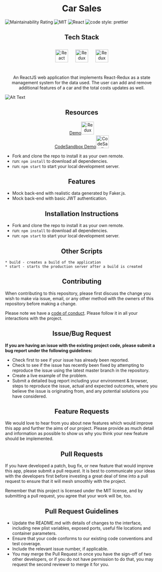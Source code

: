 
 <h1 align="center">Car Sales</h1>
 

![Maintainability Rating](https://sonarcloud.io/api/project_badges/measure?project=labs-api-starter&metric=sqale_rating)
![MIT](https://img.shields.io/packagist/l/doctrine/orm.svg)
![React](https://img.shields.io/badge/react-v16.7.0--alpha.2-blue.svg)
![code style: prettier](https://img.shields.io/badge/code_style-prettier-ff69b4.svg?style=flat-square)


<h2 align="center">Tech Stack</h2>
 <div align="center" >
 <img style="margin: 10px" src="https://github.com/tomchen/stack-icons/blob/master/logos/react.svg" alt="React" height="42px">
<img style="margin: 10px"  src="https://github.com/tomchen/stack-icons/blob/master/logos/redux.svg" alt="Redux" height="42px">
<img style="margin: 10px" src="https://github.com/gilbarbara/logos/blob/master/logos/sass.svg" alt="Redux" height="42px">
</div>

<br/>



<p align="center">An ReactJS web application that implements React-Redux as a state management system for the data used. The user can add and remove additional features of a car and the total costs updates as well.</p>

![Alt Text](https://abdimohamud.codes/images/car-sales-demo.gif)

 <h2 align="center">Resources</h2>
  
<div align="center">
  <a href="https://car-sales-6n3iiyx5y.vercel.app/" title="Demo"> Demo<img src="https://i.stack.imgur.com/xOpyY.png" alt="Redux" width="42px" height="42px"></a>
 <br/>
<a href="https://githubbox.com/abdimohamud/Car-Sales" title="CodeSandbox">CodeSandbox Demo<img src="https://github.com/gilbarbara/logos/blob/master/logos/codesandbox.svg" alt="CodeSandbox" width="42px" height="42px"></a>
</div>



- Fork and clone the repo to install it as your own remote.
- run: `npm install` to download all dependencies.
- run: `npm start` to start your local development server.



<h2 align="center"> Features</h2>

- Mock back-end with realistic data generated by Faker.js.
- Mock back-end with basic JWT authentication.


<h2 align="center">Installation Instructions</h2>

- Fork and clone the repo to install it as your own remote.
- run: `npm install` to download all dependencies.
- run: `npm start` to start your local development server.

<h2 align="center"> Other Scripts</h2>

    * build - creates a build of the application
    * start - starts the production server after a build is created

<h2 align="center"> Contributing</h2>

When contributing to this repository, please first discuss the change you wish to make via issue, email, or any other method with the owners of this repository before making a change.

Please note we have a [code of conduct](./CODE_OF_CONDUCT.md). Please follow it in all your interactions with the project.

<h2 align="center"> Issue/Bug Request</h2>

**If you are having an issue with the existing project code, please submit a bug report under the following guidelines:**

- Check first to see if your issue has already been reported.
- Check to see if the issue has recently been fixed by attempting to reproduce the issue using the latest master branch in the repository.
- Create a live example of the problem.
- Submit a detailed bug report including your environment & browser, steps to reproduce the issue, actual and expected outcomes, where you believe the issue is originating from, and any potential solutions you have considered.

<h2 align="center">Feature Requests</h3>

We would love to hear from you about new features which would improve this app and further the aims of our project. Please provide as much detail and information as possible to show us why you think your new feature should be implemented.

<h2 align="center">Pull Requests</h3> 

If you have developed a patch, bug fix, or new feature that would improve this app, please submit a pull request. It is best to communicate your ideas with the developers first before investing a great deal of time into a pull request to ensure that it will mesh smoothly with the project.

Remember that this project is licensed under the MIT license, and by submitting a pull request, you agree that your work will be, too.

<h2 align="center">Pull Request Guidelines</h4> 

- Update the README.md with details of changes to the interface, including new plist variables, exposed ports, useful file locations and container parameters.
- Ensure that your code conforms to our existing code conventions and test coverage.
- Include the relevant issue number, if applicable.
- You may merge the Pull Request in once you have the sign-off of two other developers, or if you do not have permission to do that, you may request the second reviewer to merge it for you.



